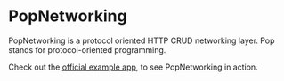 # PopNetworking

PopNetworking is a protocol oriented HTTP CRUD networking layer. Pop stands for protocol-oriented programming.

Check out the [official example app](https://github.com/djk12587/PopNetworking-ExampleApp), to see PopNetworking in action.
